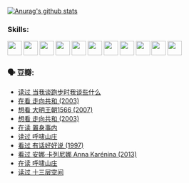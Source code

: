 
[![Anurag's github stats](https://github-readme-stats.vercel.app/api?username=w940853815)](https://github.com/anuraghazra/github-readme-stats)

### Skills:

<code><img height="32" src="https://cdn.jsdelivr.net/npm/simple-icons@v5/icons/python.svg"></code>
<code><img height="32" src="https://cdn.jsdelivr.net/npm/simple-icons@v5/icons/javascript.svg"></code>
<code><img height="32" src="https://cdn.jsdelivr.net/npm/simple-icons@v5/icons/django.svg"></code>
<code><img height="32" src="https://cdn.jsdelivr.net/npm/simple-icons@v5/icons/flask.svg"></code>
<code><img height="32" src="https://cdn.jsdelivr.net/npm/simple-icons@v5/icons/vuetify.svg"></code>
<code><img height="32" src="https://cdn.jsdelivr.net/npm/simple-icons@v5/icons/git.svg"></code>
<code><img height="32" src="https://cdn.jsdelivr.net/npm/simple-icons@v5/icons/docker.svg"></code>
<code><img height="32" src="https://cdn.jsdelivr.net/npm/simple-icons@v5/icons/postgresql.svg"></code>
<code><img height="32" src="https://cdn.jsdelivr.net/npm/simple-icons@v5/icons/elasticsearch.svg"></code>
<code><img height="32" src="https://cdn.jsdelivr.net/npm/simple-icons@v5/icons/macos.svg"></code>
<code><img height="32" src="https://cdn.jsdelivr.net/npm/simple-icons@v5/icons/linux.svg"></code>

### 🗣 豆瓣:

<!-- DOUBAN-ACTIVITIES:START -->
- [读过 当我谈跑步时我谈些什么](https://www.douban.com/people/136069238/status/3715422296/?_i=41918238)
- [在看 走向共和‎ (2003)](https://www.douban.com/people/136069238/status/3711470443/?_i=41918238)
- [想看 大明王朝1566‎ (2007)](https://www.douban.com/people/136069238/status/3710980213/?_i=41918238)
- [想看 走向共和‎ (2003)](https://www.douban.com/people/136069238/status/3710980002/?_i=41918238)
- [在读 置身事内](https://www.douban.com/people/136069238/status/3710472151/?_i=41918238)
- [读过 呼啸山庄](https://www.douban.com/people/136069238/status/3710470617/?_i=41918238)
- [看过 有话好好说‎ (1997)](https://www.douban.com/people/136069238/status/3709833172/?_i=41918238)
- [看过 安娜·卡列尼娜 Anna Karénina‎ (2013)](https://www.douban.com/people/136069238/status/3708942010/?_i=41918238)
- [在读 呼啸山庄](https://www.douban.com/people/136069238/status/3701626992/?_i=41918238)
- [读过 十三层空间](https://www.douban.com/people/136069238/status/3700755247/?_i=41918238)
<!-- DOUBAN-ACTIVITIES:END -->
<!--
**w940853815/w940853815** is a ✨ _special_ ✨ repository because its `README.md` (this file) appears on your GitHub profile.

Here are some ideas to get you started:

- 🔭 I’m currently working on ...
- 🌱 I’m currently learning ...
- 👯 I’m looking to collaborate on ...
- 🤔 I’m looking for help with ...
- 💬 Ask me about ...
- 📫 How to reach me: ...
- 😄 Pronouns: ...
- ⚡ Fun fact: ...
-->
